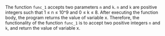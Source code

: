 The function `func_1` accepts two parameters `n` and `k`. `n` and `k` are positive integers such that 1 ≤ n ≤ 10^9 and 0 ≤ k ≤ 8. After executing the function body, the program returns the value of variable x. Therefore, the functionality of the function `func_1` is to accept two positive integers `n` and `k`, and return the value of variable x.
